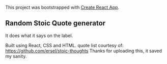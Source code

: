 This project was bootstrapped with [Create React App](https://github.com/facebook/create-react-app).

## Random Stoic Quote generator
It does what it says on the label. 

Built using React, CSS and HTML. quote list courtesy of: https://github.com/ersel/stoic-thoughts Thanks for uploading this, it saved my sanity.